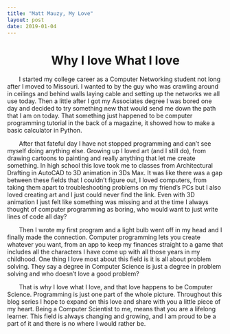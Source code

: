 ```yaml
---
title: "Matt Mauzy, My Love"
layout: post
date: 2019-01-04
---
```


<h1 align="center">Why I love What I love</h1>  

&nbsp;&nbsp;&nbsp;&nbsp;&nbsp;&nbsp; I started my college career as a Computer Networking student not long after I moved to Missouri. I wanted to by the guy who was crawling around in ceilings and behind walls laying cable and setting up the networks we all use today. Then a little after I got my Associates degree I was bored one day and decided to try something new that would send me down the path that I am on today. That something just happened to be computer programming tutorial in the back of a magazine, it showed how to make a basic calculator in Python.  

&nbsp;&nbsp;&nbsp;&nbsp;&nbsp;&nbsp; After that fateful day I have not stopped programming and can’t see myself doing anything else. Growing up I loved art (and I still do), from drawing cartoons to painting and really anything that let me create something. In high school this love took me to classes from Architectural Drafting in AutoCAD to 3D animation in 3Ds Max. It was like there was a gap between these fields that I couldn’t figure out, I loved computers, from taking them apart to troubleshooting problems on my friend’s PCs but I also loved creating art and I just could never find the link. Even with 3D animation I just felt like something was missing and at the time I always thought of computer programming as boring, who would want to just write lines of code all day?  

&nbsp;&nbsp;&nbsp;&nbsp;&nbsp;&nbsp; Then I wrote my first program and a light bulb went off in my head and I finally made the connection. Computer programming lets you create whatever you want, from an app to keep my finances straight to a game that includes all the characters I have come up with all those years in my childhood. One thing I love most about this field is it is all about problem solving. They say a degree in Computer Science is just a degree in problem solving and who doesn’t love a good problem?  

&nbsp;&nbsp;&nbsp;&nbsp;&nbsp;&nbsp; That is why I love what I love, and that love happens to be Computer Science. Programming is just one part of the whole picture. Throughout this blog series I hope to expand on this love and share with you a little piece of my heart. Being a Computer Scientist to me, means that you are a lifelong learner. This field is always changing and growing, and I am proud to be a part of it and there is no where I would rather be.  
